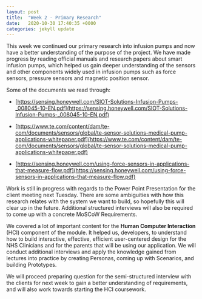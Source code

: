 ```yaml
---
layout: post
title:  "Week 2 - Primary Research"
date:   2020-10-30 17:40:35 +0000
categories: jekyll update
---
```


This week we continued our primary research into infusion pumps and now have a better understanding of the purpose of the project. We have made progress by reading official manuals and research papers about smart infusion pumps, which helped us gain deeper understanding of the sensors and other components widely used in infusion pumps such as force sensors, pressure sensors and magnetic position sensor.

Some of the documents we read through:
- [https://sensing.honeywell.com/SIOT-Solutions-Infusion-Pumps-_008045-10-EN.pdf](https://sensing.honeywell.com/SIOT-Solutions-Infusion-Pumps-_008045-10-EN.pdf)

- [https://www.te.com/content/dam/te-com/documents/sensors/global/te-sensor-solutions-medical-pump-applications-whitepaper.pdf](https://www.te.com/content/dam/te-com/documents/sensors/global/te-sensor-solutions-medical-pump-applications-whitepaper.pdf)

- [https://sensing.honeywell.com/using-force-sensors-in-applications-that-measure-flow.pdf](https://sensing.honeywell.com/using-force-sensors-in-applications-that-measure-flow.pdf)


Work is still in progress with regards to the Power Point Presentation for the client meeting next Tuesday. There are some ambiguities with how this research relates with the system we want to build, so hopefully this will clear up in the future. Additional structured interviews will also be required to come up with a concrete MoSCoW Requirements.

We covered a lot of important content for the **Human Computer Interaction** (HCI) component of the module. It helped us, developers, to understand how to build interactive, effective, efficient user-centered design for the NHS Clinicians and for the parents that will be using our application. We will conduct additional interviews and apply the knowledge gained from lectures into practice by creating Personas, coming up with Scenarios, and building Prototypes.

We will proceed preparing question for the semi-structured interview with the clients for next week to gain a better understanding of requirements, and will also work towards starting the HCI coursework.
